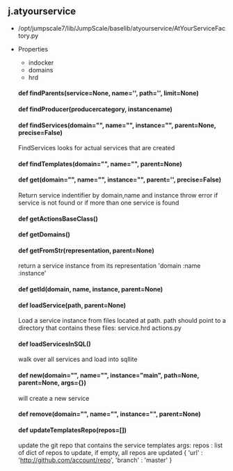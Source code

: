 ## j.atyourservice

- /opt/jumpscale7/lib/JumpScale/baselib/atyourservice/AtYourServiceFactory.py
- Properties
    - indocker
    - domains
    - hrd

    #### def findParents(service=None, name='', path='', limit=None) 
    #### def findProducer(producercategory, instancename) 
    #### def findServices(domain="", name="", instance="", parent=None, precise=False) 
    
    FindServices looks for actual services that are created
    #### def findTemplates(domain="", name="", parent=None) 
    #### def get(domain="", name="", instance="", parent='', precise=False) 
    
    Return service indentifier by domain,name and instance
    throw error if service is not found or if more than one service is found
    #### def getActionsBaseClass() 
    #### def getDomains() 
    #### def getFromStr(representation, parent=None) 
    
    return a service instance from its representation 'domain      :name       :instance'
    #### def getId(domain, name, instance, parent=None) 
    #### def loadService(path, parent=None) 
    
    Load a service instance from files located at path.
    path should point to a directory that contains these files:
        service.hrd
        actions.py
    #### def loadServicesInSQL() 
    
    walk over all services and load into sqllite
    #### def new(domain="", name="", instance="main", path=None, parent=None, args=\{\}) 
    
    will create a new service
    #### def remove(domain="", name="", instance="", parent=None) 
    #### def updateTemplatesRepo(repos=[]) 
    
    update the git repo that contains the service templates
    args:
        repos : list of dict of repos to update, if empty, all repos are updated
                \{
                    'url' : 'http://github.com/account/repo',
                    'branch' : 'master'
                \}
